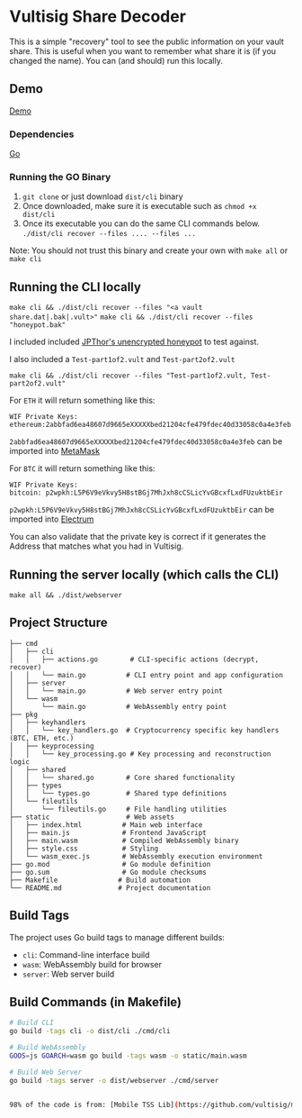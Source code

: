 # Vultisig Share Decoder


This is a simple "recovery" tool to see the public information on your vault share.
This is useful when you want to remember what share it is (if you changed the name).
You can (and should) run this locally.

## Demo
[Demo](https://vultisig-share-decoder.replit.app/?)

### Dependencies
[Go](https://go.dev/doc/install)

### Running the GO Binary
1. `git clone` or just download `dist/cli` binary
2. Once downloaded, make sure it is executable such as `chmod +x dist/cli`
3. Once its executable you can do the same CLI commands below. 
`./dist/cli recover --files .... --files ...`

Note: You should not trust this binary and create your own with `make all` or `make cli`

## Running the CLI locally
`make cli && ./dist/cli recover --files "<a vault share.dat|.bak|.vult>"`
`make cli && ./dist/cli recover --files "honeypot.bak"` 

I included included [JPThor's unencrypted honeypot](https://github.com/jpthor/blockchain/blob/master/vultisig-JP%20Honeypot%20Vault-2024-09-2of3-e8e5-iPad-D3842FFB838E.bak) to test against.

I also included a `Test-part1of2.vult` and `Test-part2of2.vult` 

`make cli && ./dist/cli recover --files "Test-part1of2.vult, Test-part2of2.vult"`

For `ETH` it will return something like this:
```
WIF Private Keys:
ethereum:2abbfad6ea48607d9665eXXXXXbed21204cfe479fdec40d33058c0a4e3feb
```

`2abbfad6ea48607d9665eXXXXXbed21204cfe479fdec40d33058c0a4e3feb` can be imported into [MetaMask](https://metamask.io/)

For `BTC` it will return something like this:
```
WIF Private Keys:
bitcoin: p2wpkh:L5P6V9eVkvy5H8stBGj7MhJxh8cCSLicYvGBcxfLxdFUzuktbEir
```

`p2wpkh:L5P6V9eVkvy5H8stBGj7MhJxh8cCSLicYvGBcxfLxdFUzuktbEir` can be imported into [Electrum](https://electrum.org/#download)

You can also validate that the private key is correct if it generates the Address that matches what you had in Vultisig.


## Running the server locally (which calls the CLI)
`make all && ./dist/webserver`

## Project Structure
```
├── cmd
│   ├── cli
│   │   ├── actions.go        # CLI-specific actions (decrypt, recover)
│   │   └── main.go          # CLI entry point and app configuration
│   ├── server
│   │   └── main.go          # Web server entry point
│   └── wasm
│       └── main.go          # WebAssembly entry point
├── pkg
│   ├── keyhandlers
│   │   └── key_handlers.go  # Cryptocurrency specific key handlers (BTC, ETH, etc.)
│   ├── keyprocessing
│   │   └── key_processing.go # Key processing and reconstruction logic
│   ├── shared
│   │   └── shared.go        # Core shared functionality
│   ├── types
│   │   └── types.go         # Shared type definitions
│   └── fileutils
│       └── fileutils.go     # File handling utilities
├── static                   # Web assets
│   ├── index.html          # Main web interface
│   ├── main.js             # Frontend JavaScript
│   ├── main.wasm           # Compiled WebAssembly binary
│   ├── style.css           # Styling
│   └── wasm_exec.js        # WebAssembly execution environment
├── go.mod                  # Go module definition
├── go.sum                  # Go module checksums
├── Makefile               # Build automation
└── README.md              # Project documentation
```

## Build Tags

The project uses Go build tags to manage different builds:
- `cli`: Command-line interface build
- `wasm`: WebAssembly build for browser
- `server`: Web server build


## Build Commands (in Makefile)

```bash
# Build CLI
go build -tags cli -o dist/cli ./cmd/cli

# Build WebAssembly
GOOS=js GOARCH=wasm go build -tags wasm -o static/main.wasm

# Build Web Server
go build -tags server -o dist/webserver ./cmd/server


98% of the code is from: [Mobile TSS Lib](https://github.com/vultisig/mobile-tss-lib/blob/main/cmd/recovery-cli/main.go)


